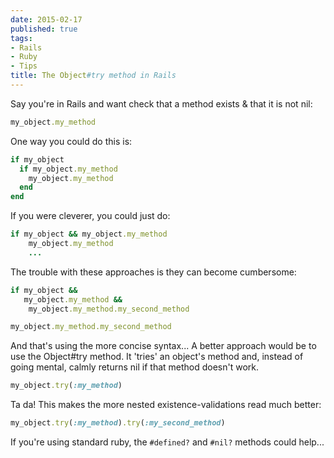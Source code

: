 ```yaml
---
date: 2015-02-17
published: true
tags:
- Rails
- Ruby
- Tips
title: The Object#try method in Rails
---
```


Say you're in Rails and want check that a method exists & that it is not nil:

~~~ ruby
my_object.my_method
~~~

One way you could do this is:

~~~ ruby
if my_object
  if my_object.my_method
    my_object.my_method
  end
end
~~~

If you were cleverer, you could just do:

~~~ ruby
if my_object && my_object.my_method
    my_object.my_method
    ...
~~~

The trouble with these approaches is they can become cumbersome:

~~~ ruby
if my_object &&
   my_object.my_method &&
    my_object.my_method.my_second_method

my_object.my_method.my_second_method
~~~

And that's using the more concise syntax...
A better approach would be to use the Object#try method.
It 'tries' an object's method and, instead of going mental,
calmly returns nil if that method doesn't work.

~~~ ruby
my_object.try(:my_method)
~~~

Ta da!
This makes the more nested existence-validations read much better:

~~~ ruby
my_object.try(:my_method).try(:my_second_method)
~~~

If you're using standard ruby, the `#defined?` and `#nil?` methods could help... 
